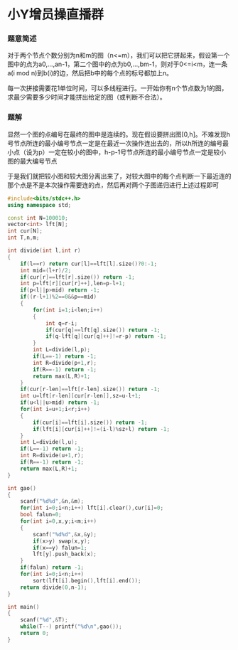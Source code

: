 # 小Y增员操直播群

### 题意简述

对于两个节点个数分别为n和m的图（n<=m），我们可以把它拼起来，假设第一个图中的点为a0,…,an-1，第二个图中的点为b0,…,bm-1，则对于0<=i<m，连一条a(i mod n)到b(i)的边，然后把b中的每个点的标号都加上n。

每一次拼接需要花1单位时间，可以多线程进行。一开始你有n个节点数为1的图，求最少需要多少时间才能拼出给定的图（或判断不合法）。

### 题解

显然一个图的点编号在最终的图中是连续的。现在假设要拼出图\[0,h\]。不难发现h号节点所连的最小编号节点一定是在最近一次操作连出去的，所以h所连的编号最小点（设为p）一定在较小的图中，h-p-1号节点所连的最小编号节点一定是较小图的最大编号节点

于是我们就把较小图和较大图分离出来了，对较大图中的每个点判断一下最近连的那个点是不是本次操作需要连的点，然后再对两个子图递归进行上述过程即可

```cpp
#include<bits/stdc++.h>
using namespace std;

const int N=100010;
vector<int> lft[N];
int cur[N];
int T,n,m;

int divide(int l,int r)
{
    if(l==r) return cur[l]==lft[l].size()?0:-1;
    int mid=(l+r)/2;
    if(cur[r]==lft[r].size()) return -1;
    int p=lft[r][cur[r]++],len=p-l+1;
    if(p<l||p>mid) return -1;
    if((r-l+1)%2==0&&p==mid)
    {
        for(int i=1;i<len;i++)
        {
            int q=r-i;
            if(cur[q]==lft[q].size()) return -1;
            if(q-lft[q][cur[q]++]!=r-p) return -1;
        }
        int L=divide(l,p);
        if(L==-1) return -1;
        int R=divide(p+1,r);
        if(R==-1) return -1;
        return max(L,R)+1;
    }
    if(cur[r-len]==lft[r-len].size()) return -1;
    int u=lft[r-len][cur[r-len]],sz=u-l+1;
    if(u<l||u>mid) return -1;
    for(int i=u+1;i<r;i++)
    {
        if(cur[i]==lft[i].size()) return -1;
        if(lft[i][cur[i]++]!=(i-l)%sz+l) return -1;
    }
    int L=divide(l,u);
    if(L==-1) return -1;
    int R=divide(u+1,r);
    if(R==-1) return -1;
    return max(L,R)+1;
}

int gao()
{
    scanf("%d%d",&n,&m);
    for(int i=0;i<n;i++) lft[i].clear(),cur[i]=0;
    bool falun=0;
    for(int i=0,x,y;i<m;i++)
    {
        scanf("%d%d",&x,&y);
        if(x>y) swap(x,y);
        if(x==y) falun=1;
        lft[y].push_back(x);
    }
    if(falun) return -1;
    for(int i=0;i<n;i++)
        sort(lft[i].begin(),lft[i].end());
    return divide(0,n-1);
}

int main()
{
    scanf("%d",&T);
    while(T--) printf("%d\n",gao());
    return 0;
}
```
